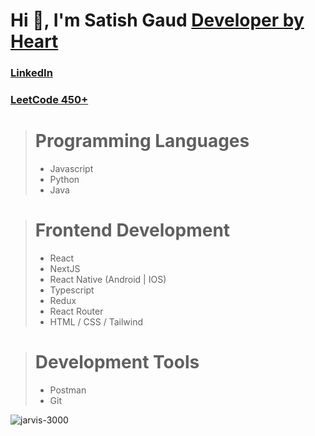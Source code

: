 # Hi 👋, I'm Satish Gaud    [Developer by Heart](#) 

### [LinkedIn](https://www.linkedin.com/in/satish-gaud/)
### [LeetCode  450+](https://leetcode.com/u/jarvis3000/)

> # Programming Languages
>  * Javascript
>  * Python
>  * Java

> # Frontend Development
> * React
> * NextJS
> * React Native (Android | IOS)
> * Typescript
> * Redux
> * React Router
> * HTML / CSS / Tailwind

> # Development Tools
> * Postman
> * Git

<img align="left" src="https://github-readme-stats.vercel.app/api/top-langs?username=jarvis-3000&show_icons=true&locale=en&layout=compact" alt="jarvis-3000" />

